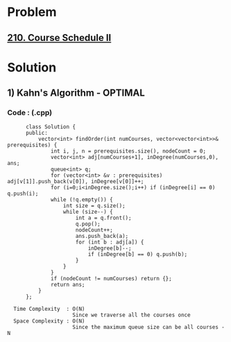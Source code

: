 # Problem

## [210. Course Schedule II](https://leetcode.com/problems/course-schedule-ii/)


# Solution 

## 1) Kahn's Algorithm - OPTIMAL

       
      
      
   ### Code : (.cpp)
    
          class Solution {
          public:
              vector<int> findOrder(int numCourses, vector<vector<int>>& prerequisites) {
                  int i, j, n = prerequisites.size(), nodeCount = 0;
                  vector<int> adj[numCourses+1], inDegree(numCourses,0), ans;
                  queue<int> q;
                  for (vector<int> &v : prerequisites) adj[v[1]].push_back(v[0]), inDegree[v[0]]++;
                  for (i=0;i<inDegree.size();i++) if (inDegree[i] == 0) q.push(i);
                  while (!q.empty()) {
                      int size = q.size();
                      while (size--) {
                          int a = q.front();
                          q.pop();
                          nodeCount++;
                          ans.push_back(a);
                          for (int b : adj[a]) {
                              inDegree[b]--;
                              if (inDegree[b] == 0) q.push(b);
                          }    
                      }
                  }
                  if (nodeCount != numCourses) return {};
                  return ans;
              }
          };
 
      Time Complexity  : O(N) 
                         Since we traverse all the courses once
      Space Complexity : O(N)
                         Since the maximum queue size can be all courses - N 

